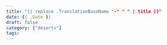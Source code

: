 ```yaml
---
title: "{{ replace .TranslationBaseName "-" " " | title }}"
date: {{ .Date }}
draft: false
category: ["deserts"]
tags:
---
```


